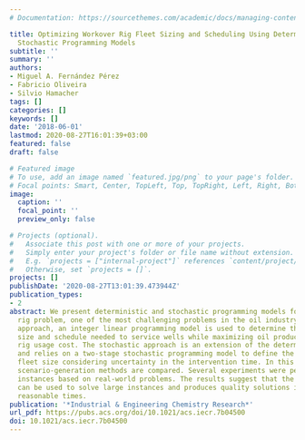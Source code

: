 ```yaml
---
# Documentation: https://sourcethemes.com/academic/docs/managing-content/

title: Optimizing Workover Rig Fleet Sizing and Scheduling Using Deterministic and
  Stochastic Programming Models
subtitle: ''
summary: ''
authors:
- Miguel A. Fernández Pérez
- Fabricio Oliveira
- Silvio Hamacher
tags: []
categories: []
keywords: []
date: '2018-06-01'
lastmod: 2020-08-27T16:01:39+03:00
featured: false
draft: false

# Featured image
# To use, add an image named `featured.jpg/png` to your page's folder.
# Focal points: Smart, Center, TopLeft, Top, TopRight, Left, Right, BottomLeft, Bottom, BottomRight.
image:
  caption: ''
  focal_point: ''
  preview_only: false

# Projects (optional).
#   Associate this post with one or more of your projects.
#   Simply enter your project's folder or file name without extension.
#   E.g. `projects = ["internal-project"]` references `content/project/deep-learning/index.md`.
#   Otherwise, set `projects = []`.
projects: []
publishDate: '2020-08-27T13:01:39.473944Z'
publication_types:
- 2
abstract: We present deterministic and stochastic programming models for the workover
  rig problem, one of the most challenging problems in the oil industry. In the deterministic
  approach, an integer linear programming model is used to determine the rig fleet
  size and schedule needed to service wells while maximizing oil production and minimizing
  rig usage cost. The stochastic approach is an extension of the deterministic method
  and relies on a two-stage stochastic programming model to define the optimal rig
  fleet size considering uncertainty in the intervention time. In this approach, different
  scenario-generation methods are compared. Several experiments were performed using
  instances based on real-world problems. The results suggest that the proposed methodology
  can be used to solve large instances and produces quality solutions in computationally
  reasonable times.
publication: '*Industrial & Engineering Chemistry Research*'
url_pdf: https://pubs.acs.org/doi/10.1021/acs.iecr.7b04500
doi: 10.1021/acs.iecr.7b04500
---
```

